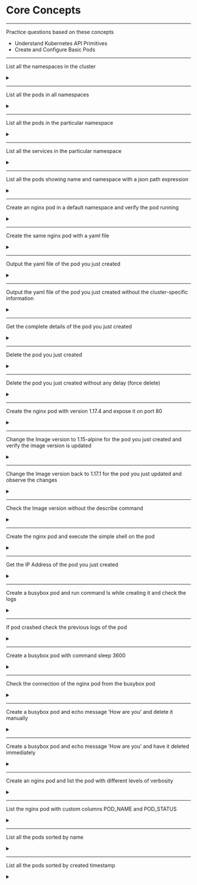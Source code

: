 # Core Concepts
---
Practice questions based on these concepts
- Understand Kubernetes API Primitives
- Create and Configure Basic Pods

---

List all the namespaces in the cluster

<details><summary></summary>

```bash
kubectl get namespaces
kubectl get ns
```

</details>

---

List all the pods in all namespaces

<details><summary></summary>

```bash
kubectl get po --all-namespaces
```

</details>

---

List all the pods in the particular namespace

<details><summary></summary>

```bash
kubectl get po -n <namespace name>
```

</details>

---

List all the services in the particular namespace

<details><summary></summary>

```bash
kubectl get svc -n <namespace name>
```

</details>

---

List all the pods showing name and namespace with a json path expression

<details><summary></summary>

```bash
kubectl get pods -o=jsonpath="{.items[*]['metadata.name', 'metadata.namespace']}"
```

</details>

---

Create an nginx pod in a default namespace and verify the pod running

<details><summary></summary>

Creating a pod
```bash
kubectl run nginx --image=nginx --restart=Never
```

List the pod
```bash
kubectl get po
```

</details>

---

Create the same nginx pod with a yaml file

<details><summary></summary>

```yaml
// get the yaml file with --dry-run flag
kubectl run nginx --image=nginx --restart=Never --dry-run -o yaml > nginx-pod.yaml
// cat nginx-pod.yaml
apiVersion: v1
kind: Pod
metadata:
  creationTimestamp: null
  labels:
    run: nginx
  name: nginx
spec:
  containers:
  - image: nginx
    name: nginx
    resources: {}
  dnsPolicy: ClusterFirst
  restartPolicy: Never
status: {}
// create a pod 
kubectl create -f nginx-pod.yaml
```

</details>

---

Output the yaml file of the pod you just created

<details><summary></summary>

```bash
kubectl get po nginx -o yaml
```

</details>

---

Output the yaml file of the pod you just created without the cluster-specific information

<details><summary></summary>

```bash
kubectl get po nginx -o yaml --export
```

</details>

---

Get the complete details of the pod you just created

<details><summary></summary>

```bash
kubectl describe pod nginx
```

</details>

---

Delete the pod you just created

<details><summary></summary>

```bash
kubectl delete po nginx
kubectl delete -f nginx-pod.yaml
```

</details>

---

Delete the pod you just created without any delay (force delete)

<details><summary></summary>

```bash
kubectl delete po nginx --grace-period=0 --force
```

</details>

---

Create the nginx pod with version 1.17.4 and expose it on port 80

<details><summary></summary>

```bash
kubectl run nginx --image=nginx:1.17.4 --restart=Never --port=80
```

</details>

---

Change the Image version to 1.15-alpine for the pod you just created and verify the image version is updated

<details><summary></summary>

```bash
kubectl set image pod/nginx nginx=nginx:1.15-alpine
kubectl describe po nginx
```

Another way it will open vi editor and change the version
```bash
kubectl edit po nginx
kubectl describe po nginx
```

</details>

---

Change the Image version back to 1.17.1 for the pod you just updated and observe the changes

<details><summary></summary>

```bash
kubectl set image pod/nginx nginx=nginx:1.17.1
kubectl describe po nginx

# watch it
kubectl get po nginx -w
```

</details>

---

Check the Image version without the describe command

<details><summary></summary>

```bash
kubectl get po nginx -o jsonpath='{.spec.containers[].image}{"\n"}'
```

</details>

---

Create the nginx pod and execute the simple shell on the pod

<details><summary></summary>

creating a pod
```bash
kubectl run nginx --image=nginx --restart=Never
```

exec into the pod
```bash
kubectl exec -it nginx /bin/sh
```

</details>

---

Get the IP Address of the pod you just created

<details><summary></summary>

```bash
kubectl get po nginx -o wide
```

</details>

---

Create a busybox pod and run command ls while creating it and check the logs

<details><summary></summary>

```bash
kubectl run busybox --image=busybox --restart=Never -- ls
kubectl logs busybox
```

</details>

---

If pod crashed check the previous logs of the pod

<details><summary></summary>

```bash
kubectl logs busybox -p
```

</details>

---

Create a busybox pod with command sleep 3600

<details><summary></summary>

```bash
kubectl run busybox --image=busybox --restart=Never -- /bin/sh -c "sleep 3600"
```

</details>

---

Check the connection of the nginx pod from the busybox pod

<details><summary></summary>

```bash
kubectl get po nginx -o wide
```

check the connection
```bash
kubectl exec -it busybox -- wget -o- <IP Address>
```

</details>

---

Create a busybox pod and echo message ‘How are you’ and delete it manually

<details><summary></summary>

```bash
kubectl run busybox --image=nginx --restart=Never -it -- echo "How are you"
kubectl delete po busybox
```

</details>

---

Create a busybox pod and echo message ‘How are you’ and have it deleted immediately

<details><summary></summary>

```bash
# notice the --rm flag
kubectl run busybox --image=nginx --restart=Never -it --rm -- echo "How are you"
```

</details>

---

Create an nginx pod and list the pod with different levels of verbosity

<details><summary></summary>

create a pod
```bash
kubectl run nginx --image=nginx --restart=Never --port=80
```

List the pod with different verbosity
```bash
kubectl get po nginx --v=7
kubectl get po nginx --v=8
kubectl get po nginx --v=9
```

</details>

---

List the nginx pod with custom columns POD_NAME and POD_STATUS

<details><summary></summary>

```bash
kubectl get po -o=custom-columns="POD_NAME:.metadata.name, POD_STATUS:.status.containerStatuses[].state"
```

</details>

---

List all the pods sorted by name

<details><summary></summary>

```bash
kubectl get pods --sort-by=.metadata.name
```

</details>

---

List all the pods sorted by created timestamp

<details><summary></summary>

```bash
kubectl get pods--sort-by=.metadata.creationTimestamp
```

</details>
